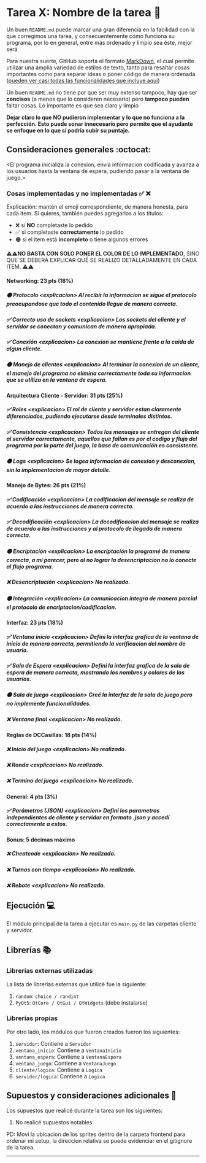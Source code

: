 # Tarea X: Nombre de la tarea :school_satchel:


Un buen ```README.md``` puede marcar una gran diferencia en la facilidad con la que corregimos una tarea, y consecuentemente cómo funciona su programa, por lo en general, entre más ordenado y limpio sea éste, mejor será 

Para nuestra suerte, GitHub soporta el formato [MarkDown](https://es.wikipedia.org/wiki/Markdown), el cual permite utilizar una amplia variedad de estilos de texto, tanto para resaltar cosas importantes como para separar ideas o poner código de manera ordenada ([pueden ver casi todas las funcionalidades que incluye aquí](https://github.com/adam-p/markdown-here/wiki/Markdown-Cheatsheet))

Un buen ```README.md``` no tiene por que ser muy extenso tampoco, hay que ser **concisos** (a menos que lo consideren necesario) pero **tampoco pueden** faltar cosas. Lo importante es que sea claro y limpio 

**Dejar claro lo que NO pudieron implementar y lo que no funciona a la perfección. Esto puede sonar innecesario pero permite que el ayudante se enfoque en lo que sí podría subir su puntaje.**

## Consideraciones generales :octocat:

<El programa inicializa la conexion, envia informacion codificada y avanza a los usuarios hasta la ventana de espera, pudiendo pasar a la ventana de juego.>

### Cosas implementadas y no implementadas :white_check_mark: :x:

Explicación: mantén el emoji correspondiente, de manera honesta, para cada item. Si quieres, también puedes agregarlos a los títulos:
- ❌ si **NO** completaste lo pedido
- ✅ si completaste **correctamente** lo pedido
- 🟠 si el item está **incompleto** o tiene algunos errores

**⚠️⚠️NO BASTA CON SOLO PONER EL COLOR DE LO IMPLEMENTADO**,
SINO QUE SE DEBERÁ EXPLICAR QUÉ SE REALIZO DETALLADAMENTE EN CADA ITEM.
⚠️⚠️

#### Networking: 23 pts (18%)
##### 🟠 Protocolo <explicacion\> Al recibir la informacion se sigue el protocolo preocupandose que todo el contenido llegue de manera correcta.
##### ✅ Correcto uso de sockets <explicacion\> Los sockets del cliente y el servidor se conectan y comunican de manera apropiada.
##### ✅ Conexión <explicacion\> La conexion se mantiene frente a la caida de algun cliente.
##### 🟠 Manejo de clientes <explicacion\> Al terminar la conexion de un cliente, el manejo del programa no elimina correctamente toda su informacion que se utiliza en la ventana de espera.

#### Arquitectura Cliente - Servidor: 31 pts (25%)
##### ✅ Roles <explicacion\> El rol de cliente y servidor estan claramente diferenciados, pudiendo ejecutarse desde terminales distintos.
##### ✅ Consistencia <explicacion\> Todos los mensajes se entregan del cliente al servidor correctamente, aquellos que fallan es por el codigo y flujo del programa por la parte del juego,  la base de comunicación es consistente.
##### 🟠 Logs <explicacion\> Se logea informacion de conexion y desconexion, sin la implementacion de mayor detalle.

#### Manejo de Bytes: 26 pts (21%)
##### ✅ Codificación <explicacion\> La codificacion del mensaje se realiza de acuerdo a las instrucciones de manera correcta.
##### ✅ Decodificación <explicacion\> La decodificacion del mensaje se realiza de acuerdo a las instrucciones y al protocolo de llegada de manera correcta.
##### 🟠 Encriptación <explicacion\> La encriptación la programé de manera correcta, a mi parecer, pero al no lograr la desencriptacion no lo conecte al flujo programa.
##### ❌ Desencriptación <explicacion\> No realizado.
##### 🟠 Integración <explicacion\> La comunicacion integra de manera parcial el protocolo de encriptacion/codificacion.


#### Interfaz: 23 pts (18%)
##### ✅ Ventana inicio <explicacion\> Defini la interfaz grafica de la ventana de inicio de manera correcta, permitiendo la verificacion del nombre de usuario.
##### ✅ Sala de Espera <explicacion\> Defini la interfaz grafica de la sala de espera de manera correcta, mostrando los nombres y colores de los usuarios.
##### 🟠 Sala de juego <explicacion\> Creé la interfaz de la sala de juego pero no implemente funcionalidades.
##### ❌ Ventana final <explicacion\> No realizado.


#### Reglas de DCCasillas: 18 pts (14%)
##### ❌ Inicio del juego <explicacion\> No realizado.
##### ❌ Ronda <explicacion\> No realizado.
##### ❌ Termino del juego <explicacion\> No realizado.


#### General: 4 pts (3%)
##### ✅ Parámetros (JSON) <explicacion\> Defini los parametros independientes de cliente y servidor en formato .json y accedí correctamente a estos.
#### Bonus: 5 décimas máximo
##### ❌ Cheatcode <explicacion\> No realizado.
##### ❌ Turnos con tiempo <explicacion\> No realizado.
##### ❌ Rebote <explicacion\> No realizado.

## Ejecución :computer:
El módulo principal de la tarea a ejecutar es  ```main.py``` de las carpetas cliente y servidor.


## Librerías :books:
### Librerías externas utilizadas
La lista de librerías externas que utilicé fue la siguiente:

1. ```random```: ```choice / randint```
2. ```PyQt5```: ```QtCore / QtGui / QtWidgets``` (debe instalarse)

### Librerías propias
Por otro lado, los módulos que fueron creados fueron los siguientes:

1. ```servidor```: Contiene a ```Servidor```
2. ```ventana_inicio```: Contiene a ```VentanaInicio```
3. ```ventana_espera```: Contiene a ```VentanaEspera```
4. ```ventana_juego```: Contiene a ```VentanaJuego```
5. ```cliente/logica```: Contiene a ```Logica```
6. ```servidor/logica```: Contiene a ```Logica```

## Supuestos y consideraciones adicionales :thinking:
Los supuestos que realicé durante la tarea son los siguientes:

1. No realicé supuestos notables.

PD: Movi la ubicacion de los sprites dentro de la carpeta frontend para ordenar mi setup, la direccion relativa se puede evidenciar en el gitignore de la tarea.


-------